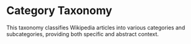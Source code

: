 # Category Taxonomy

This taxonomy classifies Wikipedia articles into various categories and subcategories, providing both specific and abstract context.